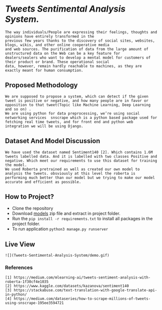 # **_Tweets Sentimental Analysis System._**

    The way individuals/People are expressing their feelings, thoughts and opinions have entirely transformed in the
    previous few years thanks to the discovery of social sites, websites, blogs, wikis, and other online cooperative media
    and web sources. The purification of data from the large amount of unstructured data on the Web can be a key feature for
    dealers/sealers who want to develop a mental model for customers of their product or brand. These operational social
    data, however, remain hardly reachable to machines, as they are exactly meant for human consumption.

## Proposed Methodology

    We are supposed to propose a system, which can detect if the given tweet is positive or negative, and how many people are in favor or opposition to that tweet(Topic like Machine Learning, Deep Learning and so on) .
    We are using python for data preprocessing, we’re using social networking services  snscrape which is a python based package used for fetching real time tweets, and for front end and python web integration we will be using Django.

## Dataset And Model Discussion

    We have used the dataset named Sentiment140 [2]. Which contains 1.6M tweets labelled data. And it is labelled with two classes Positive and negative. Which meet our requirements to use this dataset for training the model.
    We used Roberta pretrained as well as created our own model to analysis the tweets. obsviously at this level the roberta is performing much better than our model but we trying to make our model accurate and efficient as possible.

## How to Project?

* Clone the repository
* Download [models](https://drive.google.com/drive/folders/10gjjsie6qbcD_z2UIjxvnX3y9hSE9YA2?usp=share_link) zip file
  and extract
  in project folder.
* Run the `pip install -r requirements.txt` to install all packages in the project folder.
* To run application `python3 manage.py runserver`

## Live View

    ![](Tweets-Sentimental-Analysis-System/demo.gif)

### References

    [1]	https://medium.com/mlearning-ai/tweets-sentiment-analysis-with-roberta-1f30cf4e1035
    [2]	https://www.kaggle.com/datasets/kazanova/sentiment140
    [3]	https://stackabuse.com/text-translation-with-google-translate-api-in-python/
    [4]	https://medium.com/dataseries/how-to-scrape-millions-of-tweets-using-snscrape-195ee3594721
    

    
